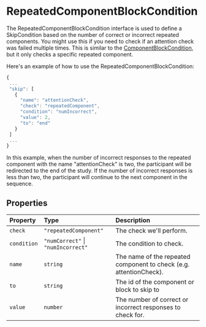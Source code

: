 # RepeatedComponentBlockCondition

The RepeatedComponentBlockCondition interface is used to define a SkipCondition based on the number of correct or incorrect repeated components. You might use this if you need to check if an attention check was failed multiple times. This is similar to the [ComponentBlockCondition](../ComponentBlockCondition), but it only checks a specific repeated component.

Here's an example of how to use the RepeatedComponentBlockCondition:

```js
{
 ...
 "skip": [
   {
     "name": "attentionCheck",
     "check": "repeatedComponent",
     "condition": "numIncorrect",
     "value": 2,
     "to": "end"
   }
 ]
 ...
}
```

In this example, when the number of incorrect responses to the repeated component with the name "attentionCheck" is two, the participant will be redirected to the end of the study. If the number of incorrect responses is less than two, the participant will continue to the next component in the sequence.

## Properties

| Property | Type | Description |
| :------ | :------ | :------ |
| `check` | `"repeatedComponent"` | The check we'll perform. |
| `condition` | `"numCorrect"` \| `"numIncorrect"` | The condition to check. |
| `name` | `string` | The name of the repeated component to check (e.g. attentionCheck). |
| `to` | `string` | The id of the component or block to skip to |
| `value` | `number` | The number of correct or incorrect responses to check for. |
